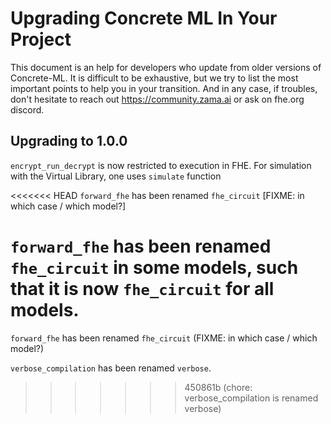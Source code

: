 # Upgrading Concrete ML In Your Project

This document is an help for developers who update from older versions of Concrete-ML. It is difficult to be exhaustive, but we try to list the most important points to help you in your transition. And in any case, if troubles, don't hesitate to reach out https://community.zama.ai or ask on fhe.org discord.

## Upgrading to 1.0.0

`encrypt_run_decrypt` is now restricted to execution in FHE. For simulation with the Virtual Library, one uses `simulate` function

<<<<<<< HEAD
`forward_fhe` has been renamed `fhe_circuit` \[FIXME: in which case / which model?\]

`forward_fhe` has been renamed `fhe_circuit` in some models, such that it is now `fhe_circuit` for all models.
=======
`forward_fhe` has been renamed `fhe_circuit` (FIXME: in which case / which model?)

`verbose_compilation` has been renamed `verbose`.
>>>>>>> 450861b (chore: verbose_compilation is renamed verbose)
